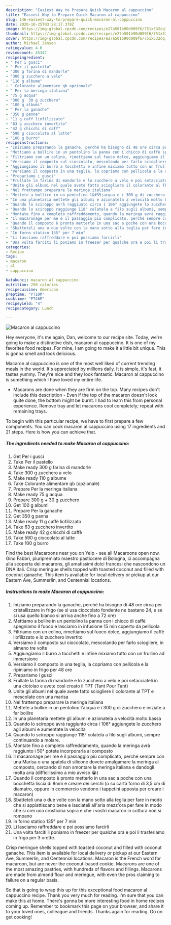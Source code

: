 ```yaml
---
description: "Easiest Way to Prepare Quick Macaron al cappuccino"
title: "Easiest Way to Prepare Quick Macaron al cappuccino"
slug: 146-easiest-way-to-prepare-quick-macaron-al-cappuccino
date: 2020-10-25T03:28:17.378Z
image: https://img-global.cpcdn.com/recipes/e27a501b90d009f6/751x532cq70/macaron-al-cappuccino-recipe-main-photo.jpg
thumbnail: https://img-global.cpcdn.com/recipes/e27a501b90d009f6/751x532cq70/macaron-al-cappuccino-recipe-main-photo.jpg
cover: https://img-global.cpcdn.com/recipes/e27a501b90d009f6/751x532cq70/macaron-al-cappuccino-recipe-main-photo.jpg
author: Michael Jensen
ratingvalue: 4.6
reviewcount: 45347
recipeingredient:
- " Per i gusci"
- " Per il pastello"
- "300 g farina di mandorle"
- "300 g zucchero a velo"
- "110 g albume"
- " Colorante alimentare qb opzionale"
- " Per la meringa italiana"
- "75 g acqua"
- "300 g  30 g zucchero"
- "100 g albumi"
- " Per la ganache"
- "350 g panna"
- "11 g caff liofilizzato"
- "63 g zucchero invertito"
- "42 g chicchi di caff"
- "590 g cioccolato al latte"
- "100 g burro"
recipeinstructions:
- "Iniziamo preparando la ganache, perché ha bisogno di 48 ore circa per cristallizzare in frigo (se si usa cioccolato fondente ne bastano 24, e se si usa quello bianco si arriva anche fino a 72 ore)"
- "Mettiamo a bollire in un pentolino la panna con i chicco di caffè spegniamo il fuoco e lasciamo in infusione 15 min coperto da pellicola"
- "Filtriamo con un colino, rimettiamo sul fuoco dolce, aggiungiamo il caffè liofilizzato e lo zucchero invertito"
- "Versiamo il composto sul cioccolato, mescolando per farlo sciogliere, in almeno tre volte"
- "Aggiungiamo il burro a tocchetti e infine mixiamo tutto con un frullino ad immersione"
- "Versiamo il composto in una teglia, la copriamo con pellicola e la ripiniamo in frigo per 48 ore"
- "Prepariamo i gusci"
- "Frullate la farina di mandorle e lo zucchero a velo e poi setacciateli in una ciotolao e avete così creato il TPT (Tant Pour Tant)"
- "Unite gli albumi nel quale avete fatto sciogliere il colorante al TPT e mescolate con una marisa"
- "Nel frattempo preparare la meringa italiana"
- "Mettete a bollire in un pentolino l&#39;acqua e i 300 g di zucchero e iniziate a far bollire"
- "In una planetaria mettete gli albumi e azionatela a velocità molto bassa"
- "Quando lo sciroppo avrà raggiunto circa i 106° aggiungete lo zucchero agli albumi e aumentate la velocità"
- "Quando lo sciroppo raggiunge 118° colatela a filo sugli albumi, sempre continuando a molare."
- "Montate fino a completo raffreddamento, quando la meringa avrà raggiunto i 50° potete incorporarla al composto"
- "Il macaronage per me è il passaggio più complicato, perché sempre con una Marisa o una spatola di silicone dovete amalgamare la meringa al composto, cercando di non smontare la meringa italiana e dandogli molta aria (difficilissimo a mio avviso 😭)"
- "Quando il composto è pronto metterlo in una sac a poche con una bocchetta liscia di 8mm e creare dei cerchi (o su carta forno di 3,5 cm di diamatro, oppure in commercio vendono i tappetini apposta per creare i macaron)"
- "Sbatteteli una o due volte con la mano sotto alla teglia per fare in modo che si appiattiscano bene e lasciateli all&#39;aria mezz&#39;ora per fare in modo che si crei una crosticina sopra e che i vostri macaron in cottura non si rompano"
- "In forno statico 135° per 7 min"
- "Li lasciamo raffreddare e poi possiamo farcirli"
- "Una volta farciti li poniamo in freezer per qualche ora e poi li trasferiamo in frigo per 3 orette."
categories:
- Recipe
tags:
- macaron
- al
- cappuccino

katakunci: macaron al cappuccino 
nutrition: 250 calories
recipecuisine: American
preptime: "PT10M"
cooktime: "PT46M"
recipeyield: "4"
recipecategory: Lunch

---
```



![Macaron al cappuccino](https://img-global.cpcdn.com/recipes/e27a501b90d009f6/751x532cq70/macaron-al-cappuccino-recipe-main-photo.jpg)

Hey everyone, it's me again, Dan, welcome to our recipe site. Today, we're going to make a distinctive dish, macaron al cappuccino. It is one of my favorites food recipes. For mine, I am going to make it a little bit unique. This is gonna smell and look delicious.

Macaron al cappuccino is one of the most well liked of current trending meals in the world. It's appreciated by millions daily. It is simple, it's fast, it tastes yummy. They're nice and they look fantastic. Macaron al cappuccino is something which I have loved my entire life.

- Macarons are done when they are firm on the top. Many recipes don&#39;t include this description - Even if the top of the macaron doesn&#39;t look quite done, the bottom might be burnt. I had to learn this from personal experience. Remove tray and let macarons cool completely; repeat with remaining trays.


To begin with this particular recipe, we have to first prepare a few components. You can cook macaron al cappuccino using 17 ingredients and 21 steps. Here is how you can achieve that.

<!--inarticleads1-->

##### The ingredients needed to make Macaron al cappuccino:

1. Get  Per i gusci
1. Take  Per il pastello
1. Make ready 300 g farina di mandorle
1. Take 300 g zucchero a velo
1. Make ready 110 g albume
1. Take  Colorante alimentare qb (opzionale)
1. Prepare  Per la meringa italiana
1. Make ready 75 g acqua
1. Prepare 300 g + 30 g zucchero
1. Get 100 g albumi
1. Prepare  Per la ganache
1. Get 350 g panna
1. Make ready 11 g caffè liofilizzato
1. Take 63 g zucchero invertito
1. Make ready 42 g chicchi di caffè
1. Take 590 g cioccolato al latte
1. Take 100 g burro


Find the best Macaroons near you on Yelp - see all Macaroons open now. Gino Fabbri, pluripremiato maestro pasticcere di Bologna, ci accompagna alla scoperta dei macarons, gli amatissimi dolci francesi che nascondono un DNA itali. Crisp meringue shells topped with toasted coconut and filled with coconut ganache. This item is available for local delivery or pickup at our Eastern Ave, Summerlin, and Centennial locations. 

<!--inarticleads2-->

##### Instructions to make Macaron al cappuccino:

1. Iniziamo preparando la ganache, perché ha bisogno di 48 ore circa per cristallizzare in frigo (se si usa cioccolato fondente ne bastano 24, e se si usa quello bianco si arriva anche fino a 72 ore)
1. Mettiamo a bollire in un pentolino la panna con i chicco di caffè spegniamo il fuoco e lasciamo in infusione 15 min coperto da pellicola
1. Filtriamo con un colino, rimettiamo sul fuoco dolce, aggiungiamo il caffè liofilizzato e lo zucchero invertito
1. Versiamo il composto sul cioccolato, mescolando per farlo sciogliere, in almeno tre volte
1. Aggiungiamo il burro a tocchetti e infine mixiamo tutto con un frullino ad immersione
1. Versiamo il composto in una teglia, la copriamo con pellicola e la ripiniamo in frigo per 48 ore
1. Prepariamo i gusci
1. Frullate la farina di mandorle e lo zucchero a velo e poi setacciateli in una ciotolao e avete così creato il TPT (Tant Pour Tant)
1. Unite gli albumi nel quale avete fatto sciogliere il colorante al TPT e mescolate con una marisa
1. Nel frattempo preparare la meringa italiana
1. Mettete a bollire in un pentolino l&#39;acqua e i 300 g di zucchero e iniziate a far bollire
1. In una planetaria mettete gli albumi e azionatela a velocità molto bassa
1. Quando lo sciroppo avrà raggiunto circa i 106° aggiungete lo zucchero agli albumi e aumentate la velocità
1. Quando lo sciroppo raggiunge 118° colatela a filo sugli albumi, sempre continuando a molare.
1. Montate fino a completo raffreddamento, quando la meringa avrà raggiunto i 50° potete incorporarla al composto
1. Il macaronage per me è il passaggio più complicato, perché sempre con una Marisa o una spatola di silicone dovete amalgamare la meringa al composto, cercando di non smontare la meringa italiana e dandogli molta aria (difficilissimo a mio avviso 😭)
1. Quando il composto è pronto metterlo in una sac a poche con una bocchetta liscia di 8mm e creare dei cerchi (o su carta forno di 3,5 cm di diamatro, oppure in commercio vendono i tappetini apposta per creare i macaron)
1. Sbatteteli una o due volte con la mano sotto alla teglia per fare in modo che si appiattiscano bene e lasciateli all&#39;aria mezz&#39;ora per fare in modo che si crei una crosticina sopra e che i vostri macaron in cottura non si rompano
1. In forno statico 135° per 7 min
1. Li lasciamo raffreddare e poi possiamo farcirli
1. Una volta farciti li poniamo in freezer per qualche ora e poi li trasferiamo in frigo per 3 orette.


Crisp meringue shells topped with toasted coconut and filled with coconut ganache. This item is available for local delivery or pickup at our Eastern Ave, Summerlin, and Centennial locations. Macaron is the French word for macaroon, but are never the coconut-based cookie. Macarons are one of the most amazing pastries, with hundreds of flavors and fillings. Macarons are made from almond flour and meringue, with even the pros claiming to failure on a regular basis. 

So that is going to wrap this up for this exceptional food macaron al cappuccino recipe. Thank you very much for reading. I'm sure that you can make this at home. There's gonna be more interesting food in home recipes coming up. Remember to bookmark this page on your browser, and share it to your loved ones, colleague and friends. Thanks again for reading. Go on get cooking!
